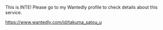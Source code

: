 This is INTE!
Please go to my Wantedly profile to check details about this service.

https://www.wantedly.com/id/takuma_satou_u